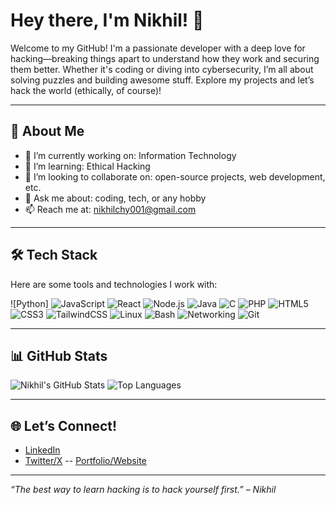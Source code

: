 # Hey there, I'm Nikhil! 👋

Welcome to my GitHub! I'm a passionate developer with a deep love for hacking—breaking things apart to understand how they work and securing them better. Whether it's coding or diving into cybersecurity, I’m all about solving puzzles and building awesome stuff. Explore my projects and let’s hack the world (ethically, of course)!

---

## 🌟 About Me
- 🔭 I’m currently working on: Information Technology
- 🌱 I’m learning: Ethical Hacking
- 👯 I’m looking to collaborate on: open-source projects, web development, etc.
- 💬 Ask me about: coding, tech, or any hobby
- 📫 Reach me at: nikhilchy001@gmail.com

---

## 🛠️ Tech Stack
Here are some tools and technologies I work with:

![Python]
![JavaScript](https://img.shields.io/badge/-JavaScript-F7DF1E?style=flat&logo=javascript&logoColor=black)
![React](https://img.shields.io/badge/-React-61DAFB?style=flat&logo=react&logoColor=black)
![Node.js](https://img.shields.io/badge/-Node.js-339933?style=flat&logo=node.js&logoColor=white)
![Java](https://img.shields.io/badge/-Java-007396?style=flat&logo=java&logoColor=white)
![C](https://img.shields.io/badge/-C-A8B9CC?style=flat&logo=c&logoColor=white)
![PHP](https://img.shields.io/badge/-PHP-777BB4?style=flat&logo=php&logoColor=white)
![HTML5](https://img.shields.io/badge/-HTML5-E34F26?style=flat&logo=html5&logoColor=white)
![CSS3](https://img.shields.io/badge/-CSS3-1572B6?style=flat&logo=css3&logoColor=white)
![TailwindCSS](https://img.shields.io/badge/-TailwindCSS-38B2AC?style=flat&logo=tailwind-css&logoColor=white)
![Linux](https://img.shields.io/badge/-Linux-FCC624?style=flat&logo=linux&logoColor=black)
![Bash](https://img.shields.io/badge/-Bash-4EAA25?style=flat&logo=gnu-bash&logoColor=white)
![Networking](https://img.shields.io/badge/-Computer%20Networking-007ACC?style=flat&logo=cisco&logoColor=white)
![Git](https://img.shields.io/badge/-Git-F05032?style=flat&logo=git&logoColor=white)

---

## 📊 GitHub Stats
![Nikhil's GitHub Stats](https://github-readme-stats.vercel.app/api?username=Nikhil-CH001&show_icons=true&theme=radical)
![Top Languages](https://github-readme-stats.vercel.app/api/top-langs/?username=Nikhil-CH001&layout=compact&theme=radical)

---

## 🌐 Let’s Connect!
- [LinkedIn](https://www.linkedin.com/in/nikhil-chaudhary-4595b0345)
- [Twitter/X](https://x.com/Nikhil_CH001)
-- [Portfolio/Website](https://yourwebsite.com)

---

*“The best way to learn hacking is to hack yourself first.” – Nikhil*
